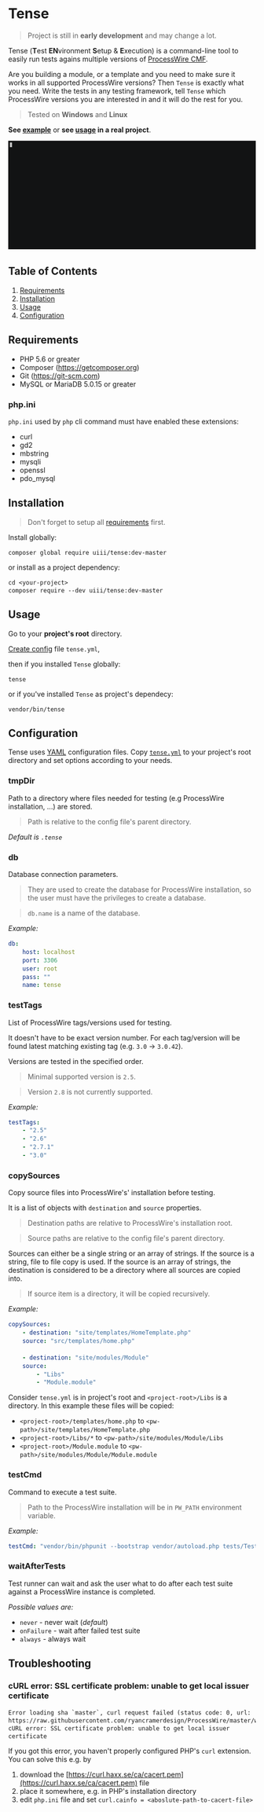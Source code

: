 # Tense

> Project is still in **early development** and may change a lot.

Tense (**T**est **EN**vironment **S**etup & **E**xecution) is a command-line tool to easily run tests agains
multiple versions of [ProcessWire CMF](https://processwire.com).

Are you building a module, or a template and you need to make sure it works in all supported ProcessWire versions?
Then `Tense` is exactly what you need. Write the tests in any testing framework, tell `Tense` which ProcessWire versions you are interested in and it will do the rest for you.

> Tested on **Windows** and **Linux**

**See [example](https://github.com/uiii/tense/tree/master/example)**
or **see [usage](https://github.com/uiii/ProcessWire-FieldtypePDF#test-multiple-processwire-versions-automatically) in a real project**.

[![video](example/asciicast.gif)](https://asciinema.org/a/95368)

## Table of Contents

1. [Requirements](#requirements)
2. [Installation](#installation)
3. [Usage](#usage)
7. [Configuration](#configuration)

## Requirements

- PHP 5.6 or greater
- Composer (https://getcomposer.org)
- Git (https://git-scm.com)
- MySQL or MariaDB 5.0.15 or greater

### php.ini

`php.ini` used by `php` cli command must have enabled these extensions:

- curl
- gd2
- mbstring
- mysqli
- openssl
- pdo_mysql

## Installation

> Don't forget to setup all [requirements](#requirements) first.

Install globally:
```
composer global require uiii/tense:dev-master
```

or install as a project dependency:
```
cd <your-project>
composer require --dev uiii/tense:dev-master
```

## Usage

Go to your **project's root** directory.

[Create config](#configuration) file `tense.yml`,

then if you installed `Tense` globally:
```
tense
```

or if you've installed `Tense` as project's dependecy:
```
vendor/bin/tense
```

## Configuration

Tense uses [YAML](http://yaml.org/) configuration files. Copy [`tense.yml`](tense.yml) to your project's root directory and set options according to your needs.

### tmpDir
Path to a directory where files needed for testing
(e.g ProcessWire installation, ...) are stored.

> Path is relative to the config file's parent directory.

*Default is `.tense`*

### db
Database connection parameters.

> They are used to create the database
for ProcessWire installation, so the user
must have the privileges to create a database.

> `db.name` is a name of the database.

*Example:*
```yaml
db:
	host: localhost
	port: 3306
	user: root
	pass: ""
	name: tense
```

### testTags
List of ProcessWire tags/versions used for testing.

It doesn't have to be exact version number.
For each tag/version will be found latest matching
existing tag (e.g. `3.0` -> `3.0.42`).

Versions are tested in the specified order.

> Minimal supported version is `2.5`.

> Version `2.8` is not currently supported.

*Example:*
```yaml
testTags:
	- "2.5"
	- "2.6"
	- "2.7.1"
	- "3.0"
```

### copySources
Copy source files into ProcessWire's' installation before testing.

It is a list of objects with `destination` and `source` properties.

> Destination paths are relative to ProcessWire's installation root.

> Source paths are relative to the config file's parent directory.

Sources can either be a single string or an array of strings.
If the source is a string, file to file copy is used.
If the source is an array of strings, the destination
is considered to be a directory where all sources are copied into.

> If source item is a directory, it will be copied recursively.

*Example:*

```yaml
copySources:
	- destination: "site/templates/HomeTemplate.php"
	source: "src/templates/home.php"

	- destination: "site/modules/Module"
	source:
		- "Libs"
		- "Module.module"
```

Consider `tense.yml` is in project's root and `<project-root>/Libs` is a directory. In this example these files will be copied:
- `<project-root>/templates/home.php` to `<pw-path>/site/templates/HomeTemplate.php`
- `<project-root>/Libs/*` to `<pw-path>/site/modules/Module/Libs`
- `<project-root>/Module.module` to `<pw-path>/site/modules/Module/Module.module`

### testCmd
Command to execute a test suite.

> Path to the ProcessWire installation will be in `PW_PATH` environment variable.

*Example:*
```yaml
testCmd: "vendor/bin/phpunit --bootstrap vendor/autoload.php tests/Test.php"
```

### waitAfterTests
Test runner can wait and ask the user what to do
after each test suite against a ProcessWire instance is completed.

*Possible values are:*
- `never` - never wait (*default*)
- `onFailure` - wait after failed test suite
- `always` - always wait

## Troubleshooting

### cURL error: SSL certificate problem: unable to get local issuer certificate
```
Error loading sha `master`, curl request failed (status code: 0, url: https://raw.githubusercontent.com/ryancramerdesign/ProcessWire/master/wire/core/ProcessWire.php).
cURL error: SSL certificate problem: unable to get local issuer certificate
```

If you got this error, you haven't properly configured PHP's `curl` extension. You can solve this e.g. by

1. download the [https://curl.haxx.se/ca/cacert.pem](https://curl.haxx.se/ca/cacert.pem) file
2. place it somewhere, e.g. in PHP's installation directory
3. edit `php.ini` file and set `curl.cainfo = <aboslute-path-to-cacert-file>`
